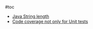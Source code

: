 #toc

- [Java String length](Java_String_length/Java_String_length.md)
- [Code coverage not only for Unit tests](Code_coverage_not_only_for_Unit_tests/Code_coverage_not_only_for_Unit_tests.md)
